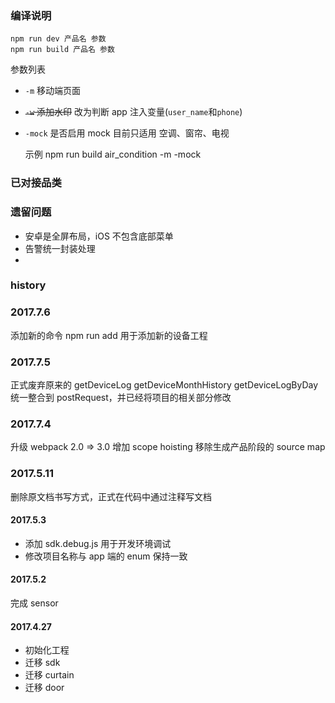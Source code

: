 ### 编译说明

```
npm run dev 产品名 参数
npm run build 产品名 参数
```

参数列表

- `-m` 移动端页面
- ~~`-w` 添加水印~~
  改为判断 app 注入变量(`user_name`和`phone`)

- `-mock` 是否启用 mock 目前只适用 空调、窗帘、电视

  示例 npm run build air_condition -m -mock

### 已对接品类

### 遗留问题

- 安卓是全屏布局，iOS 不包含底部菜单
- 告警统一封装处理
-

### history

### 2017.7.6

添加新的命令 npm run add <appName> 用于添加新的设备工程

### 2017.7.5

正式废弃原来的 getDeviceLog getDeviceMonthHistory getDeviceLogByDay
统一整合到 postRequest，并已经将项目的相关部分修改

### 2017.7.4

升级 webpack 2.0 => 3.0
增加 scope hoisting
移除生成产品阶段的 source map

### 2017.5.11

删除原文档书写方式，正式在代码中通过注释写文档

#### 2017.5.3

- 添加 sdk.debug.js 用于开发环境调试
- 修改项目名称与 app 端的 enum 保持一致

#### 2017.5.2

完成 sensor

#### 2017.4.27

- 初始化工程
- 迁移 sdk
- 迁移 curtain
- 迁移 door
